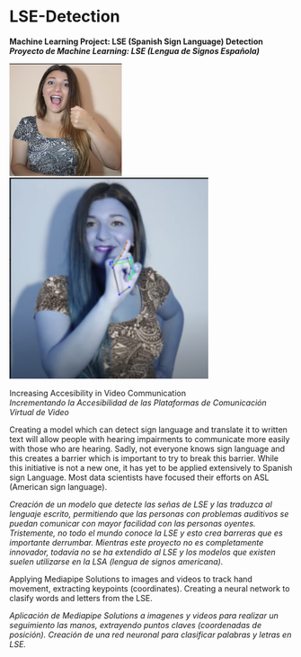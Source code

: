 # LSE-Detection
<strong>Machine Learning Project: LSE (Spanish Sign Language) Detection</strong><br>
<strong><em>Proyecto de Machine Learning: LSE (Lengua de Signos Española)</em></strong>

![LSE: A](LSE_sign_language_detector/src/notebooks/mod_collected_images/train/A/izqCaptura_pantalla_2022-03-3.png?raw=true "LSE: A") ![LSE: A](LSE_sign_language_detector/src/notebooks/collected_images/Cap_65577874.png?raw=true "LSE: A")

Increasing Accesibility in Video Communication<br>
<em>Incrementando la Accesibilidad de las Plataformas de Comunicación Virtual de Video</em>

Creating a model which can detect sign language and translate it to written text will allow people with hearing impairments to communicate more easily with those who are hearing. Sadly, not everyone knows sign language and this creates a barrier which is important to try to break this barrier. 
While this initiative is not a new one, it has yet to be applied extensively to Spanish sign Language. Most data scientists have focused their efforts on ASL (American sign language). 

<em>Creación de un modelo que detecte las señas de LSE y las traduzca al lenguaje escrito, permitiendo que las personas con problemas auditivos se puedan comunicar con mayor facilidad con las personas oyentes. Tristemente, no todo el mundo conoce la LSE y esto crea barreras que es importante derrumbar. Mientras este proyecto no es completamente innovador, todavía no se ha extendido al LSE y los modelos que existen suelen utilizarse en la LSA (lengua de signos americana).</em>

Applying Mediapipe Solutions to images and videos to track hand movement, extracting keypoints (coordinates). Creating a neural network to clasify words and letters from the LSE. 

<em>Aplicación de Mediapipe Solutions a imagenes y videos para realizar un seguimiento las manos, extrayendo puntos claves (coordenadas de posición). Creación de una red neuronal para clasificar palabras y letras en LSE. </em>

